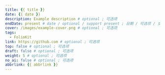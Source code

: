 ```yaml
---
title: {{ title }}
date: {{ date }}
description: Example description # optional ; 可选项
endDate: present # date / optional / support present ; 日期 / 可选项 / 支持 present (至今)
cover: /images/example-cover.png # optional ; 可选项
tags:
  - FolioKit
link: https://github.com # optional ; 可选项
top: false # optional ; 可选项
draft: false # optional ; 可选项
weight: 5 # optional ; 可选项
no_ai: false # optional ; 可选项
abbrlink: {{ abbrlink }}
---
```


<!-- 项目正文内容，可支持 Markdown 格式 / Project content below, supports Markdown format -->
